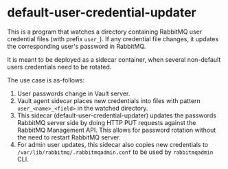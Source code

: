 # default-user-credential-updater

This is a program that watches a directory containing RabbitMQ user credential files (with prefix `user_`).
If any credential file changes, it updates the corresponding user's password in RabbitMQ.

It is meant to be deployed as a sidecar container, when several non-default users credentials need to be rotated.

The use case is as-follows:
1. User passwords change in Vault server.
1. Vault agent sidecar places new credentials into files with pattern `user_<name>_<field>` in the watched directory.
1. This sidecar (default-user-credential-updater) updates the passwords RabbitMQ server side by doing HTTP PUT requests against the RabbitMQ Management API. This allows for password rotation without the need to restart RabbitMQ server.
1. For admin user updates, this sidecar also copies new credentials to `/var/lib/rabbitmq/.rabbitmqadmin.conf` to be used by `rabbitmqadmin` CLI.
